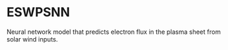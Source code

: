 # ESWPSNN
Neural network model that predicts electron flux in the plasma sheet from solar wind inputs.
